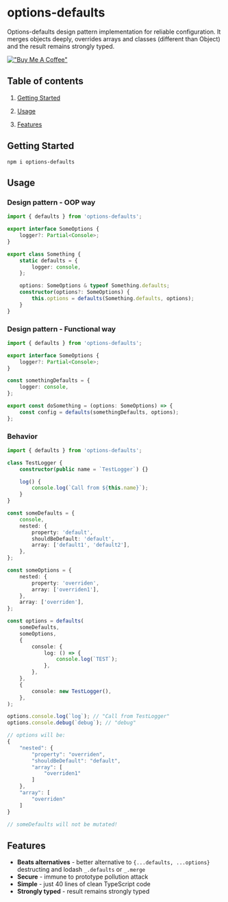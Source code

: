 <p align="center">
    <h1>options-defaults</h1>
    <div>Options-defaults design pattern implementation for reliable configuration. It merges objects deeply, overrides arrays and classes (different than Object) and the result remains strongly typed.</div>
</p>

[!["Buy Me A Coffee"](https://www.buymeacoffee.com/assets/img/custom_images/orange_img.png)](https://www.buymeacoffee.com/radarsu)

## Table of contents

1. [Getting Started](#getting-started)

2. [Usage](#usage)

3. [Features](#features)



## Getting Started
`npm i options-defaults`


## Usage
### Design pattern - OOP way

```ts
import { defaults } from 'options-defaults';

export interface SomeOptions {
    logger?: Partial<Console>;
}

export class Something {
    static defaults = {
        logger: console,
    };

    options: SomeOptions & typeof Something.defaults;
    constructor(options?: SomeOptions) {
        this.options = defaults(Something.defaults, options);
    }
}
```

### Design pattern - Functional way

```ts
import { defaults } from 'options-defaults';

export interface SomeOptions {
    logger?: Partial<Console>;
}

const somethingDefaults = {
    logger: console,
};

export const doSomething = (options: SomeOptions) => {
    const config = defaults(somethingDefaults, options);
};
```

### Behavior

```ts
import { defaults } from 'options-defaults';

class TestLogger {
    constructor(public name = `TestLogger`) {}

    log() {
        console.log(`Call from ${this.name}`);
    }
}

const someDefaults = {
    console,
    nested: {
        property: 'default',
        shouldBeDefault: 'default',
        array: ['default1', 'default2'],
    },
};

const someOptions = {
    nested: {
        property: 'overriden',
        array: ['overriden1'],
    },
    array: ['overriden'],
};

const options = defaults(
    someDefaults,
    someOptions,
    {
        console: {
            log: () => {
                console.log(`TEST`);
            },
        },
    },
    {
        console: new TestLogger(),
    },
);

options.console.log(`log`); // "Call from TestLogger"
options.console.debug(`debug`); // "debug"

// options will be:
{
    "nested": {
        "property": "overriden",
        "shouldBeDefault": "default",
        "array": [
            "overriden1"
        ]
    },
    "array": [
        "overriden"
    ]
}

// someDefaults will not be mutated!
```


## Features
-   **Beats alternatives** - better alternative to `{...defaults, ...options}` destructing and lodash `_.defaults` or `_.merge`
-   **Secure** - immune to prototype pollution attack
-   **Simple** - just 40 lines of clean TypeScript code
-   **Strongly typed** - result remains strongly typed

